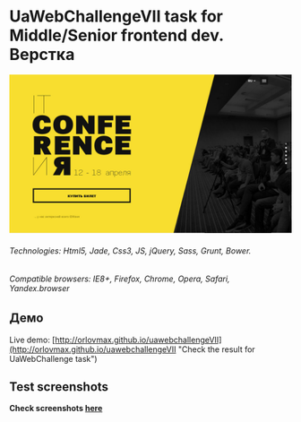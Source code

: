 UaWebChallengeVII task for Middle/Senior frontend dev. Верстка
======
![template](test_screenshots/pic.jpg)
###### Technologies: Html5, Jade, Css3, JS, jQuery, Sass, Grunt, Bower.
###### Compatible browsers: IE8+, Firefox, Chrome, Opera, Safari, Yandex.browser

Демо
------
Live demo: [http://orlovmax.github.io/uawebchallengeVII](http://orlovmax.github.io/uawebchallengeVII "Check the result for UaWebChallenge task")


Test screenshots
------
**Check screenshots [here](https://github.com/orlovmax/uawebchallengeVII/tree/master/test_screenshots/)**
